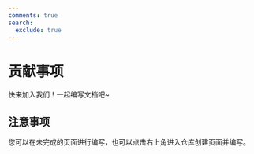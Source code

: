 ```yaml
---
comments: true
search:
  exclude: true
---
```


# 贡献事项

快来加入我们！一起编写文档吧~

## 注意事项

您可以在未完成的页面进行编写，也可以点击右上角进入仓库创建页面并编写。